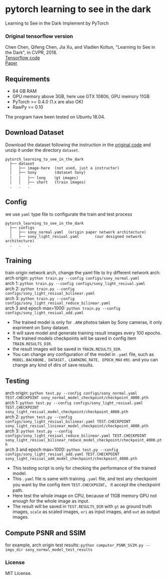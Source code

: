# pytorch learning to see in the dark
Learning to See in the Dark Implement by PyTorch


### Original tensorflow version
Chen Chen, Qifeng Chen, Jia Xu, and Vladlen Koltun, "Learning to See in the Dark", in CVPR, 2018. <br/>
[Tensorflow code](https://github.com/cchen156/Learning-to-See-in-the-Dark) <br/>
[Paper](http://cchen156.web.engr.illinois.edu/paper/18CVPR_SID.pdf)


## Requirements
- 64 GB RAM 
- GPU memory above 3GB, here use GTX 1080ti, GPU memory 11GB
- PyTorch >= 0.4.0 (1.x are also OK)
- RawPy >= 0.10 

The program have been tested on Ubuntu 18.04.

## Download Dataset
Download the dataset following the instruction in the [original code](https://github.com/cchen156/Learning-to-See-in-the-Dark) and unzip it under the directory `dataset`.

```
pytorch_learning_to_see_in_the_dark
  ├── dataset
  │   ├── image-here  (not used, just a instructor)
  │   ├── Sony        (dataset Sony)
  │   │   ├── long   （gt images)
  |   │   ├── short   (train images)
  .   .   .
```
## Config
we use `yaml` type file to configurate the train and test process
```
pytorch_learning_to_see_in_the_dark
  ├── configs
  │   ├── sony_normal.yaml  (origin paper network architecture)
  │   ├── sony_light_resiual.yaml       (our designed network architecture)
  .   .   .
```

## Training
train origin network arch, change the yaml file to try different network arch:<br>
arch origin: `python train.py --config configs/sony_normal.yaml` <br>
arch 1: `python train.py --config configs/sony_light_resiual.yaml` <br>
arch 2: `python train.py --config configs/sony_light_resiual_bilinear.yaml` <br>
arch 3: `python train.py --config configs/sony_light_resiual_reduce_bilinear.yaml` <br>
arch 3 and epoch max=1000: `python train.py --config configs/sony_light_resiual_add.yaml` <br>
- The trained model is only for `.ARW` photos taken by Sony cameras, it only expriment on Sony dataset.
- It will save model and generate training result images every 100 epochs. 
- The trained models checkpoints will be saved in config item `TRAIN.RESULTS_DIR`.
- the result images will be saved in `TRAIN.RESULTS_DIR`.
- You can change any configuration of the model in `.yaml` file, such as `MODEL.BACKBONE, DATASET, LEARNING_RATE, EPOCH_MAX` etc. 
and you can change any kind of dirs of save results. 

## Testing
arch origin: `python test.py --config configs/sony_normal.yaml TEST.CHECKPOINT sony_normal_model_checkpoint/checkpoint_4000.pth` <br>
arch 1: `python test.py --config configs/sony_light_resiual.yaml TEST.CHECKPOINT sony_light_resiual_model_checkpoint/checkpoint_4000.pth` <br>
arch 2: `python test.py --config configs/sony_light_resiual_bilinear.yaml TEST.CHECKPOINT sony_light_resiual_lininear_model_checkpoint/checkpoint_4000.pth` <br>
arch 3: `python test.py --config configs/sony_light_resiual_reduce_bilinear.yaml TEST.CHECKPOINT sony_light_resiual_bilinear_reduce_model_checkpoint/checkpoint_4000.pth` <br>
arch 3 and epoch max=1000: `python test.py --config configs/sony_light_resiual_add.yaml TEST.CHECKPOINT sony_light_resiual_add_model_checkpoint/checkpoint_4000.pth` <br>


- This testing script is only for checking the performance of the trained model.
- This `.yaml` file is same with training `.yaml` file, and test any checkpoint you want by the config item `TEST.CHECKPOINT`， it accept the checkpoint path. 
- Here test the whole image on CPU, because of 11GB memory GPU not enough for the whole image as input.
- The result will be saved in `TEST.RESULTS_DIR` with `gt` as ground truth images, `scale` as scaled images, `ori` as input images, and `out` as output images.

## Compute PSNR and SSIM
for example, arch origin test results: `python computer_PSNR_SSIM.py --imgs_dir sony_normal_model_test_results`


### License
MIT License.


